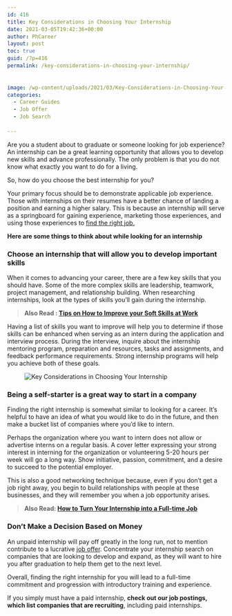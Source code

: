 ```yaml
---
id: 416
title: Key Considerations in Choosing Your Internship
date: 2021-03-05T19:42:36+00:00
author: PhCareer
layout: post
toc: true
guid: /?p=416
permalink: /key-considerations-in-choosing-your-internship/


image: /wp-content/uploads/2021/03/Key-Considerations-in-Choosing-Your-Internship.jpg
categories:
  - Career Guides
  - Job Offer
  - Job Search

---
```

Are you a student about to graduate or someone looking for job experience? An internship can be a great learning opportunity that allows you to develop new skills and advance professionally. The only problem is that you do not know what exactly you want to do for a living.

So, how do you choose the best internship for you?

Your primary focus should be to demonstrate applicable job experience. Those with internships on their resumes have a better chance of landing a position and earning a higher salary. This is because an internship will serve as a springboard for gaining experience, marketing those experiences, and using those experiences to [find the right job.](/how-to-find-your-dream-job/)

**Here are some things to think about while looking for an internship**

### **Choose an internship that will allow you to develop important skills**

When it comes to advancing your career, there are a few key skills that you should have. Some of the more complex skills are leadership, teamwork, project management, and relationship building. When researching internships, look at the types of skills you&#8217;ll gain during the internship.

<blockquote class="wp-block-quote">
  <p>
    <strong>Also Read : <a href="/tips-on-how-to-improve-your-soft-skills-at-work/">Tips on How to Improve your Soft Skills at Work</a></strong>
  </p>
</blockquote>

Having a list of skills you want to improve will help you to determine if those skills can be enhanced when serving as an intern during the application and interview process. During the interview, inquire about the internship mentoring program, preparation and resources, tasks and assignments, and feedback performance requirements. Strong internship programs will help you achieve both of these goals.

<div class="wp-block-image">
  <figure class="aligncenter size-large"><img loading="lazy" width="980" height="551" src="/wp-content/uploads/2021/03/internship.jpg" alt="Key Considerations in Choosing Your Internship" class="wp-image-417" srcset="/wp-content/uploads/2021/03/internship.jpg 980w, /wp-content/uploads/2021/03/internship-300x169.jpg 300w, /wp-content/uploads/2021/03/internship-768x432.jpg 768w" sizes="(max-width: 980px) 100vw, 980px" /></figure>
</div>

### **Being a self-starter is a great way to start in a company**

Finding the right internship is somewhat similar to looking for a career. It&#8217;s helpful to have an idea of what you would like to do in the future, and then make a bucket list of companies where you&#8217;d like to intern.

Perhaps the organization where you want to intern does not allow or advertise interns on a regular basis. A cover letter expressing your strong interest in interning for the organization or volunteering 5-20 hours per week will go a long way. Show initiative, passion, commitment, and a desire to succeed to the potential employer.

This is also a good networking technique because, even if you don&#8217;t get a job right away, you begin to build relationships with people at these businesses, and they will remember you when a job opportunity arises.

<blockquote class="wp-block-quote">
  <p>
    <strong>Also Read: <a href="/how-to-turn-your-internship-into-a-full-time-job/">How to Turn Your Internship into a Full-time Job</a></strong>
  </p>
</blockquote>

### **Don&#8217;t Make a Decision Based on Money**

An unpaid internship will pay off greatly in the long run, not to mention contribute to a lucrative [job offer](/things-to-consider-before-accepting-a-job-offer/). Concentrate your internship search on companies that are looking to develop and expand, as they will want to hire you after graduation to help them get to the next level.

Overall, finding the right internship for you will lead to a full-time commitment and progression with introductory training and experience.

If you simply must have a paid internship, **check out our job postings, which list companies that are recruiting**, including paid internships.
